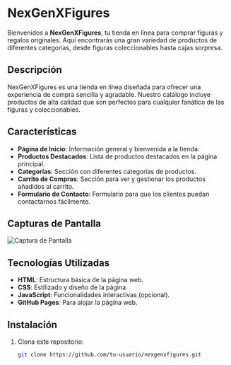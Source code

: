 # NexGenXFigures

Bienvenidos a **NexGenXFigures**, tu tienda en línea para comprar figuras y regalos originales. Aquí encontrarás una gran variedad de productos de diferentes categorías, desde figuras coleccionables hasta cajas sorpresa. 

## Descripción

NexGenXFigures es una tienda en línea diseñada para ofrecer una experiencia de compra sencilla y agradable. Nuestro catálogo incluye productos de alta calidad que son perfectos para cualquier fanático de las figuras y coleccionables.

## Características

- **Página de Inicio**: Información general y bienvenida a la tienda.
- **Productos Destacados**: Lista de productos destacados en la página principal.
- **Categorías**: Sección con diferentes categorías de productos.
- **Carrito de Compras**: Sección para ver y gestionar los productos añadidos al carrito.
- **Formulario de Contacto**: Formulario para que los clientes puedan contactarnos fácilmente.

## Capturas de Pantalla

![Captura de Pantalla](ruta-a-tu-captura-de-pantalla.jpg)

## Tecnologías Utilizadas

- **HTML**: Estructura básica de la página web.
- **CSS**: Estilizado y diseño de la página.
- **JavaScript**: Funcionalidades interactivas (opcional).
- **GitHub Pages**: Para alojar la página web.

## Instalación

1. Clona este repositorio:
   ```bash
   git clone https://github.com/tu-usuario/nexgenxfigures.git
